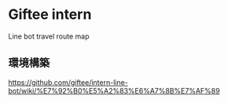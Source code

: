 # Giftee intern

Line bot travel route map

## 環境構築

https://github.com/giftee/intern-line-bot/wiki/%E7%92%B0%E5%A2%83%E6%A7%8B%E7%AF%89
